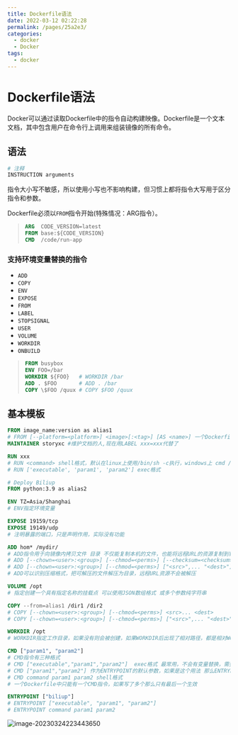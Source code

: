 ```yaml
---
title: Dockerfile语法
date: 2022-03-12 02:22:28
permalink: /pages/25a2e3/
categories: 
  - docker
  - Docker
tags: 
  - docker
---
```

# Dockerfile语法



Docker可以通过读取Dockerfile中的指令自动构建映像。Dockerfile是一个文本文档，其中包含用户在命令行上调用来组装镜像的所有命令。

## 语法

```dockerfile
# 注释
INSTRUCTION arguments
```

指令大小写不敏感，所以使用小写也不影响构建，但习惯上都将指令大写用于区分指令和参数。

Dockerfile必须以`FROM`指令开始(特殊情况：ARG指令）。

> ```dockerfile
> ARG  CODE_VERSION=latest
> FROM base:${CODE_VERSION}
> CMD  /code/run-app
> ```

### 支持环境变量替换的指令

- `ADD`
- `COPY`
- `ENV`
- `EXPOSE`
- `FROM`
- `LABEL`
- `STOPSIGNAL`
- `USER`
- `VOLUME`
- `WORKDIR`
- `ONBUILD`

> ```dockerfile
> FROM busybox
> ENV FOO=/bar
> WORKDIR ${FOO}   # WORKDIR /bar
> ADD . $FOO       # ADD . /bar
> COPY \$FOO /quux # COPY $FOO /quux
> ```

## 基本模板

```dockerfile
FROM image_name:version as alias1
# FROM [--platform=<platform>] <image>[:<tag>] [AS <name>] 一个Dockerfile中FROM可以多次出现 用于构建多个镜像或者将一个构建阶段用作另一个构建阶段的依赖项
MAINTAINER storyxc #维护文档的人,现在用LABEL xxx=xxx代替了

RUN xxx 
# RUN <command> shell格式，默认在linux上使用/bin/sh -c执行，windows上 cmd /S /C执行
# RUN ['executable', 'param1', 'param2'] exec格式 

# Deploy Biliup
FROM python:3.9 as alias2

ENV TZ=Asia/Shanghai
# ENV指定环境变量

EXPOSE 19159/tcp
EXPOSE 19149/udp
# 注明暴露的端口，只是声明作用，实际没有功能

ADD hom* /mydir/
# ADD指令用于向镜像内拷贝文件 目录 不仅能复制本机的文件，也能将远程URL的资源复制到镜像中
# ADD [--chown=<user>:<group>] [--chmod=<perms>] [--checksum=<checksum>] <src>... <dest>
# ADD [--chown=<user>:<group>] [--chmod=<perms>] ["<src>",... "<dest>"]
# ADD可以识别压缩格式，把可解压的文件解压为目录，远程URL资源不会被解压

VOLUME /opt
# 指定创建一个具有指定名称的挂载点 可以使用JSON数组格式 或多个参数纯字符串

COPY --from=alias1 /dir1 /dir2
# COPY [--chown=<user>:<group>] [--chmod=<perms>] <src>... <dest>
# COPY [--chown=<user>:<group>] [--chmod=<perms>] ["<src>",... "<dest>"]

WORKDIR /opt
# WORKDIR指定工作目录，如果没有则会被创建，如果WORKDIR后出现了相对路径，都是相对WORKDIR的

CMD ["param1", "param2"]
# CMD指令有三种格式
# CMD ["executable","param1","param2"]  exec格式 最常用，不会有变量替换，需要变量替换需要使用shell格式或类似["shell", "-c", "e cho $HOME"]
# CMD ["param1","param2"] 作为ENTRYPOINT的默认参数，如果是这个用法 那么ENTRYPOINT指令也要用JSON数组的格式书写
# CMD command param1 param2 shell格式
# 一个Dockerfile中只能有一个CMD指令，如果写了多个那么只有最后一个生效

ENTRYPOINT ["biliup"]
# ENTRYPOINT ["executable", "param1", "param2"]
# ENTRYPOINT command param1 param2
```



![image-20230324223443650](https://io.storyxc.com/blog/image-20230324223443650.png)